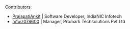 Contributors:

* [PrajapatiAnkit](https://github.com/PrajapatiAnkit/) | Software Developer, IndiaNIC Infotech
* [mfaiz078600](https://github.com/mfaiz078600) | Manager, Promark Techsolutions Pvt Ltd
